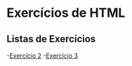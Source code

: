# Exercícios de HTML

## Listas de Exercícios

-[Exercício 2](exercise2.html)
-[Exercício 3](exercise3.html)